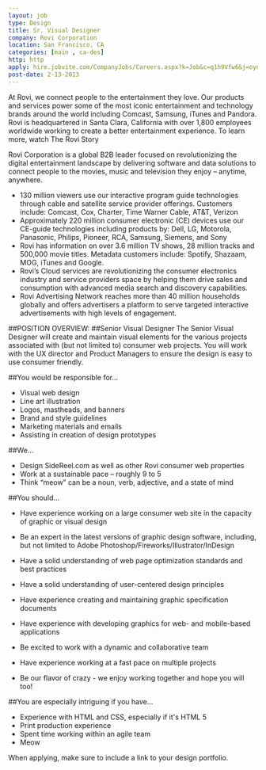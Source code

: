 ```yaml
---
layout: job
type: Design
title: Sr. Visual Designer
company: Rovi Corporation
location: San Francisco, CA
categories: [main , ca-des]
http: http
apply: hire.jobvite.com/CompanyJobs/Careers.aspx?k=Job&c=q1h9Vfw6&j=oyn8WfwJ
post-date: 2-13-2013
---
```


At Rovi, we connect people to the entertainment they love.  Our products and services power some of the most iconic entertainment and technology brands around the world including Comcast, Samsung, iTunes and Pandora. Rovi is headquartered in Santa Clara, California with over 1,800 employees worldwide working to create a better entertainment experience.  To learn more, watch The Rovi Story
 
Rovi Corporation is a global B2B leader focused on revolutionizing the digital entertainment landscape by delivering software and data solutions to connect people to the movies, music and television they enjoy – anytime, anywhere.
 

* 130 million viewers use our interactive program guide technologies through cable and satellite service provider offerings. Customers include: Comcast, Cox, Charter, Time Warner Cable, AT&T, Verizon
* Approximately 220 million consumer electronic (CE) devices use our CE-guide technologies including products by: Dell, LG, Motorola, Panasonic, Philips, Pioneer, RCA, Samsung, Siemens, and Sony
* Rovi has information on over 3.6 million TV shows, 28 million tracks and 500,000 movie titles. Metadata customers include: Spotify, Shazaam, MOG, iTunes and Google.
* Rovi’s Cloud services are revolutionizing the consumer electronics industry and service providers space by helping them drive sales and consumption with advanced media search and discovery capabilities.
* Rovi Advertising Network reaches more than 40 million households globally and offers advertisers a platform to serve targeted interactive advertisements with high levels of engagement.

 
##POSITION OVERVIEW:
##Senior Visual Designer
The Senior Visual Designer will create and maintain visual elements for the various projects associated with (but not limited to) consumer web projects. You will work with the UX director and Product Managers to ensure the design is easy to use consumer friendly.

##You would be responsible for...

* Visual web design
* Line art illustration
* Logos, mastheads, and banners
* Brand and style guidelines
* Marketing materials and emails
* Assisting in creation of design prototypes

##We...

* Design SideReel.com as well as other Rovi consumer web properties
* Work at a sustainable pace – roughly 9 to 5
* Think “meow” can be a noun, verb, adjective, and a state of mind

##You should...

* Have experience working on a large consumer web site in the capacity of graphic or visual design

* Be an expert in the latest versions of graphic design software, including, but not limited to Adobe Photoshop/Fireworks/Illustrator/InDesign
* Have a solid understanding of web page optimization standards and best practices
* Have a solid understanding of user-centered design principles

* Have experience creating and maintaining graphic specification documents
* Have experience with developing graphics for web- and mobile-based applications
* Be excited to work with a dynamic and collaborative team
* Have experience working at a fast pace on multiple projects
* Be our flavor of crazy - we enjoy working together and hope you will too!

##You are especially intriguing if you have...

* Experience with HTML and CSS, especially if it's HTML 5
* Print production experience
* Spent time working within an agile team
* Meow


When applying, make sure to include a link to your design portfolio.